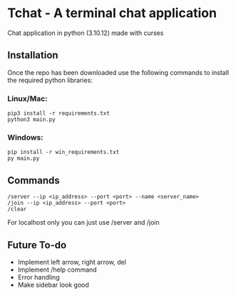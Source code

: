 # Tchat - A terminal chat application

Chat application in python (3.10.12) made with curses

## Installation

Once the repo has been downloaded use the following commands to install the required python libraries:

### Linux/Mac:
```
pip3 install -r requirements.txt
python3 main.py
```
### Windows:
```
pip install -r win_requirements.txt
py main.py
```

## Commands

```
/server --ip <ip_address> --port <port> --name <server_name>
/join --ip <ip_address> --port <port>
/clear
```

For localhost only you can just use /server and /join

## Future To-do

* Implement left arrow, right arrow, del
* Implement /help command
* Error handling
* Make sidebar look good
